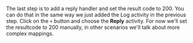 The last step is to add a reply handler and set the result code to 200. You can do that in the same way we just added the Log activity in the previous step. Click on the `+` button and choose the **Reply** activity. For now we'll set the resultcode to 200 manually, in other scenarios we'll talk about more complex mappings.